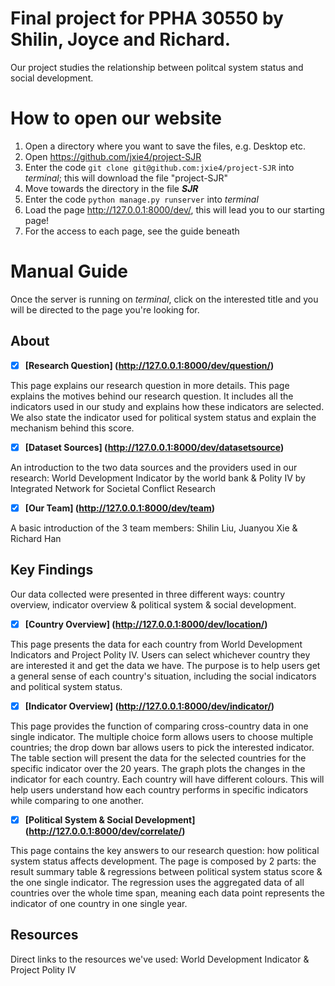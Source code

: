 # Final project for PPHA 30550 by Shilin, Joyce and Richard.

Our project studies the relationship between politcal system status and social development.


How to open our website
======
1. Open a directory where you want to save the files, e.g. Desktop etc.
2. Open https://github.com/jxie4/project-SJR
3. Enter the code `git clone git@github.com:jxie4/project-SJR` into _terminal_; this will download the file "project-SJR"
4. Move towards the directory in the file ___SJR___
5. Enter the code `python manage.py runserver` into _terminal_
6. Load the page http://127.0.0.1:8000/dev/, this will lead you to our starting page!
7. For the access to each page, see the guide beneath

Manual Guide
======
Once the server is running on _terminal_, click on the interested title and you will be directed to the page you're looking for.


## About

- [x] __[Research Question] (http://127.0.0.1:8000/dev/question/)__

This page explains our research question in more details. This page explains the motives behind our research question. It includes all the indicators used in our study and explains how these indicators are selected. We also state the indicator used for political system status and explain the mechanism behind this score.


- [x] __[Dataset Sources] (http://127.0.0.1:8000/dev/datasetsource)__

An introduction to the two data sources and the providers used in our research: World Development Indicator by the world bank & Polity IV by Integrated Network for Societal Conflict Research

- [x] __[Our Team] (http://127.0.0.1:8000/dev/team)__

A basic introduction of the 3 team members: Shilin Liu, Juanyou Xie & Richard Han

## Key Findings
Our data collected were presented in three different ways: country overview, indicator overview & political system & social development.

- [x] __[Country Overview] (http://127.0.0.1:8000/dev/location/)__

This page presents the data for each country from World Development Indicators and Project Polity IV. Users can select whichever country they are interested it and get the data we have. The purpose is to help users get a general sense of each country's situation, including the social indicators and political system status.


- [x] __[Indicator Overview] (http://127.0.0.1:8000/dev/indicator/)__

This page provides the function of comparing cross-country data in one single indicator. The multiple choice form allows users to choose multiple countries; the drop down bar allows users to pick the interested indicator.
The table section will present the data for the selected countries for the specific indicator over the 20 years.
The graph plots the changes in the indicator for each country. Each country will have different colours.
This will help users understand how each country performs in specific indicators while comparing to one another.

- [x]  __[Political System & Social Development] (http://127.0.0.1:8000/dev/correlate/)__

This page contains the key answers to our research question: how political system status affects development.
The page is composed by 2 parts: the result summary table & regressions between political system status score & the one single indicator.
The regression uses the aggregated data of all countries over the whole time span, meaning each data point represents the indicator of one country in one single year.

##  Resources
Direct links to the resources we've used: World Development Indicator & Project Polity IV
